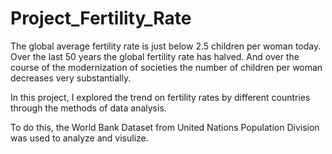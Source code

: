 # Project_Fertility_Rate

The global average fertility rate is just below 2.5 children per woman today. Over the last 50 years the global fertility rate has halved. And over the course of the modernization of societies the number of children per woman decreases very substantially.

In this project,  I explored the trend on fertility rates by different countries through the methods of data analysis. 

To do this, the World Bank Dataset from United Nations Population Division was used to analyze and visulize.


